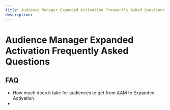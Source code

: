 ```yaml
---
title: Audience Manager Expanded Activation Frequently Asked Questions
description: 
---
```


# Audience Manager Expanded Activation Frequently Asked Questions

## FAQ

* How much does it take for audiences to get from AAM to Expanded Activation
* 